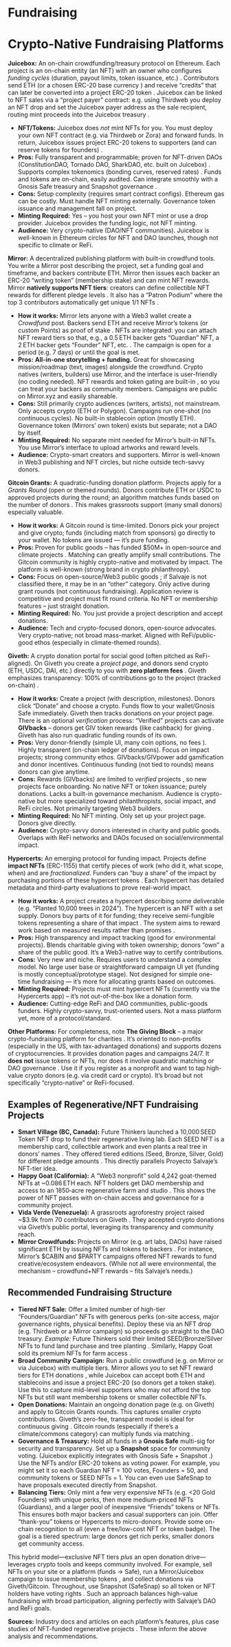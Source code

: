 # Fundraising

# **Crypto-Native Fundraising Platforms**

**Juicebox:** An on-chain crowdfunding/treasury protocol on Ethereum. Each project is an on-chain entity (an NFT) with an owner who configures *funding cycles* (duration, payout limits, token issuance, etc.)  . Contributors send ETH (or a chosen ERC-20 base currency ) and receive “credits” that can later be converted into a project ERC-20 token . Juicebox can be linked to NFT sales via a “project payer” contract: e.g. using Thirdweb you deploy an NFT drop and set the Juicebox payer address as the sale recipient, routing mint proceeds into the Juicebox treasury .

- **NFT/Tokens:** Juicebox does *not* mint NFTs for you. You must deploy your own NFT contract (e.g. via Thirdweb or Zora) and forward funds. In return, Juicebox issues project ERC-20 tokens to supporters (and can reserve tokens for founders) .
- **Pros:** Fully transparent and programmable; proven for NFT-driven DAOs (ConstitutionDAO, Tornado DAO, SharkDAO, etc. built on Juicebox) . Supports complex tokenomics (bonding curves, reserved rates) . Funds and tokens are on-chain, easily audited. Can integrate smoothly with a Gnosis Safe treasury and Snapshot governance .
- **Cons:** Setup complexity (requires smart contract configs). Ethereum gas can be costly. Must handle NFT minting externally. Governance token issuance and management fall on project.
- **Minting Required:** Yes – you host your own NFT mint or use a drop provider. Juicebox provides the funding logic, not NFT minting.
- **Audience:** Very crypto-native (DAO/NFT communities). Juicebox is well-known in Ethereum circles for NFT and DAO launches, though not specific to climate or ReFi.

**Mirror:** A decentralized publishing platform with built-in crowdfund tools. You write a Mirror post describing the project, set a funding goal and timeframe, and backers contribute ETH. Mirror then issues each backer an ERC-20 “writing token” (membership stake) and can mint NFT rewards. Mirror **natively supports NFT tiers**: creators can define collectible NFT rewards for different pledge levels . It also has a “Patron Podium” where the top 3 contributors automatically get unique 1/1 NFTs .

- **How it works:** Mirror lets anyone with a Web3 wallet create a *Crowdfund* post. Backers send ETH and receive Mirror’s tokens (or custom Points) as proof of stake . NFTs are integrated: you can attach NFT reward tiers so that, e.g., a 0.5 ETH backer gets “Guardian” NFT, a 2 ETH backer gets “Founder” NFT, etc. . The campaign is open for a period (e.g. 7 days) or until the goal is met.
- **Pros:** **All-in-one storytelling + funding.** Great for showcasing mission/roadmap (text, images) alongside the crowdfund. Crypto natives (writers, builders) use Mirror, and the interface is user-friendly (no coding needed). NFT rewards and token gating are built-in , so you can treat your backers as community members. Campaigns are public on Mirror.xyz and easily shareable.
- **Cons:** Still primarily crypto audiences (writers, artists), not mainstream. Only accepts crypto (ETH or Polygon). Campaigns run one-shot (no continuous cycles). No built-in stablecoin option (mostly ETH). Governance token (Mirrors’ own token) exists but separate; not a DAO by itself.
- **Minting Required:** No separate mint needed for Mirror’s built-in NFTs. You use Mirror’s interface to upload artworks and reward levels.
- **Audience:** Crypto-smart creators and supporters. Mirror is well-known in Web3 publishing and NFT circles, but niche outside tech-savvy donors.

**Gitcoin Grants:** A quadratic-funding donation platform. Projects apply for a *Grants Round* (open or themed rounds). Donors contribute ETH or USDC to approved projects during the round; an algorithm matches funds based on the number of donors . This makes grassroots support (many small donors) especially valuable.

- **How it works:** A Gitcoin round is time-limited. Donors pick your project and give crypto; funds (including match from sponsors) go directly to your wallet. No tokens are issued — it’s pure funding.
- **Pros:** Proven for public goods – has funded $50M+ in open-source and climate projects . Matching can greatly amplify small contributions. The Gitcoin community is highly crypto-native and motivated by impact. The platform is well-known (strong brand in crypto philanthropy).
- **Cons:** Focus on open-source/Web3 public goods ; if Salvaje is not classified there, it may be in an “other” category. Only active during grant rounds (not continuous fundraising). Application review is competitive and project must fit round criteria. No NFT or membership features – just straight donation.
- **Minting Required:** No. You just provide a project description and accept donations.
- **Audience:** Tech and crypto-focused donors, open-source advocates. Very crypto-native; not broad mass-market. Aligned with ReFi/public-good ethos (especially in climate-themed rounds).

**Giveth:** A crypto donation portal for social good (often pitched as ReFi-aligned). On Giveth you create a *project page*, and donors send crypto (ETH, USDC, DAI, etc.) directly to you with **zero platform fees** . Giveth emphasizes transparency: 100% of contributions go to the project (tracked on-chain) .

- **How it works:** Create a project (with description, milestones). Donors click “Donate” and choose a crypto. Funds flow to your wallet/Gnosis Safe immediately. Giveth then tracks donations on your project page. There is an optional *verification* process: “Verified” projects can activate **GIVbacks** – donors get GIV token rewards (like cashback) for giving . Giveth has also run quadratic funding rounds of its own.
- **Pros:** Very donor-friendly (simple UI, many coin options, no fees ). Highly transparent (on-chain ledger of donations). Focus on impact projects; strong community ethos. GIVbacks/GIVpower add gamification and donor incentives. Continuous funding (not tied to rounds) means donors can give anytime.
- **Cons:** Rewards (GIVbacks) are limited to *verified* projects , so new projects face onboarding. No native NFT or token issuance; purely donations. Lacks a built-in governance mechanism. Audience is crypto-native but more specialized toward philanthropists, social impact, and ReFi circles. Not primarily targeting Web3 builders.
- **Minting Required:** No NFT minting. Only set up your project page. Donors give directly.
- **Audience:** Crypto-savvy donors interested in charity and public goods. Overlaps with ReFi networks and DAOs focused on social/environmental impact.

**Hypercerts:** An emerging protocol for funding impact. Projects define **impact NFTs** (ERC-1155) that certify pieces of work (who did it, what scope, when) and are *fractionalized*. Funders can “buy a share” of the impact by purchasing portions of these hypercert tokens  . Each hypercert has detailed metadata and third-party evaluations to prove real-world impact.

- **How it works:** A project creates a hypercert describing some deliverable (e.g. “Planted 10,000 trees in 2024”). The hypercert is an NFT with a set supply. Donors buy parts of it for funding; they receive semi-fungible tokens representing a share of that impact . The system aims to reward work based on measured results rather than promises .
- **Pros:** High transparency and impact tracking (good for environmental projects). Blends charitable giving with token ownership; donors “own” a share of the public good. It’s a Web3-native way to certify contributions.
- **Cons:** Very new and niche. Requires users to understand a complex model. No large user base or straightforward campaign UI yet (funding is mostly conceptual/prototype stage). Not designed for simple one-time fundraising — it’s more for allocating grants based on outcomes.
- **Minting Required:** Projects must mint hypercert NFTs (currently via the Hypercerts app) – it’s not out-of-the-box like a donation form.
- **Audience:** Cutting-edge ReFi and DAO communities, public-goods funders. Highly crypto-savvy, trust-oriented users. Not a mass platform yet, more of a protocol/standard.

**Other Platforms:** For completeness, note **The Giving Block** – a major crypto-fundraising platform for charities . It’s oriented to non-profits (especially in the US, with tax-advantaged donations) and supports dozens of cryptocurrencies. It provides donation pages and campaigns 24/7. It **does not** issue tokens or NFTs, nor does it involve quadratic matching or DAO governance  . Use it if you register as a nonprofit and want to tap high-value crypto donors (e.g. via credit card or crypto). It’s broad but not specifically “crypto-native” or ReFi-focused.

## **Examples of Regenerative/NFT Fundraising Projects**

- **Smart Village (BC, Canada):** Future Thinkers launched a 10,000 SEED Token NFT drop to fund their regenerative living lab. Each SEED NFT is a membership card, collectible artwork and even plants a real tree in donors’ names . They offered tiered editions (Seed, Bronze, Silver, Gold) for different pledge amounts . This directly parallels Proyecto Salvaje’s NFT-tier idea.
- **Happy Goat (California):** A “Web3 nonprofit” sold 4,242 goat-themed NFTs at ~0.086 ETH each. NFT holders get DAO membership and access to an 1850‑acre regenerative farm and studio . This shows the power of NFT passes with on-chain access and governance for a community project.
- **Vida Verde (Venezuela):** A grassroots agroforestry project raised ~$3.9k from 70 contributors on Giveth . They accepted crypto donations via Giveth’s public portal, leveraging its transparency and community reach.
- **Mirror Crowdfunds:** Projects on Mirror (e.g. art labs, DAOs) have raised significant ETH by issuing NFTs and tokens to backers . For instance, Mirror’s $CABIN and $PARTY campaigns offered NFT rewards to fund creative/ecosystem endeavors. (While not all were environmental, the mechanism – crowdfund+NFT rewards – fits Salvaje’s needs.)

## **Recommended Fundraising Structure**

- **Tiered NFT Sale:** Offer a limited number of high-tier “Founders/Guardian” NFTs with generous perks (on-site access, major governance rights, physical benefits). Deploy these via an NFT drop (e.g. Thirdweb or a Mirror campaign) so proceeds go straight to the DAO treasury. *Example:* Future Thinkers sold their limited SEED/Bronze/Silver NFTs to fund land purchase and tree planting . Similarly, Happy Goat sold its premium NFTs for farm access .
- **Broad Community Campaign:** Run a public crowdfund (e.g. on Mirror or via Juicebox) with multiple tiers. Mirror allows you to set NFT reward tiers for ETH donations , while Juicebox can accept both ETH and stablecoins and issue a project ERC-20 (so donors get a token stake). Use this to capture mid-level supporters who may not afford the top NFTs but still want membership tokens or smaller collectible NFTs.
- **Open Donations:** Maintain an ongoing donation page (e.g. on Giveth) and apply to Gitcoin Grants rounds. This captures smaller crypto contributions. Giveth’s zero-fee, transparent model is ideal for continuous giving . Gitcoin rounds (especially if there’s a climate/commons category) can multiply funds via matching .
- **Governance & Treasury:** Hold all funds in a **Gnosis Safe** multi-sig for security and transparency. Set up a **Snapshot** space for community voting. (Juicebox explicitly integrates with Gnosis Safe + Snapshot .) Use the NFTs and/or ERC-20 tokens as voting power. For example, you might set it so each Guardian NFT = 100 votes, Founders = 50, and community tokens or SEED NFTs = 1. You can even use SafeSnap to have proposals executed directly from Snapshot.
- **Balancing Tiers:** Only mint a few very expensive NFTs (e.g. <20 Gold Founders) with unique perks, then more medium-priced NFTs (Guardians), and a larger pool of inexpensive “Friends” tokens or NFTs. This ensures both major backers and casual supporters can join. Offer “thank-you” tokens or Hypercerts to micro-donors. Provide some on-chain recognition to all (even a free/low-cost NFT or token badge). The goal is a tiered spectrum: large donors get rich perks, smaller donors get community access.

This hybrid model—exclusive NFT tiers *plus* an open donation drive—leverages crypto tools and keeps community involved. For example, sell NFTs on your site or a platform (funds → Safe), run a Mirror/Juicebox campaign to issue membership tokens  , and collect donations via Giveth/Gitcoin. Throughout, use Snapshot (SafeSnap) so all token or NFT holders have voting rights . Such an approach balances high-value fundraising with broad participation, aligning perfectly with Salvaje’s DAO and ReFi goals.

**Sources:** Industry docs and articles on each platform’s features, plus case studies of NFT-funded regenerative projects      . These inform the above analysis and recommendations.
